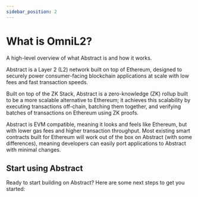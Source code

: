 ```yaml
---
sidebar_position: 2
---
```


# What is OmniL2?  

A high-level overview of what Abstract is and how it works.  

Abstract is a Layer 2 (L2) network built on top of Ethereum, designed to securely power consumer-facing blockchain applications at scale with low fees and fast transaction speeds.  

Built on top of the ZK Stack, Abstract is a zero-knowledge (ZK) rollup built to be a more scalable alternative to Ethereum; it achieves this scalability by executing transactions off-chain, batching them together, and verifying batches of transactions on Ethereum using ZK proofs.  

Abstract is EVM compatible, meaning it looks and feels like Ethereum, but with lower gas fees and higher transaction throughput. Most existing smart contracts built for Ethereum will work out of the box on Abstract (with some differences), meaning developers can easily port applications to Abstract with minimal changes.  

## Start using Abstract  

Ready to start building on Abstract? Here are some next steps to get you started:  